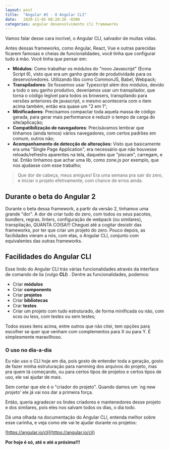 ```yaml
---
layout: post
title:  "Angular #2 - O Angular CLI"
date:   2020-11-05 08:20:26 -0300
categories: angular desenvolvimento cli frameworks
---
```


Vamos falar desse cara incrível, o Angular CLI, salvador de muitas vidas.

Antes dessas frameworks, como Angular, React, Vue e outras parecidas ficarem famosas e cheias de funcionalidades, você tinha que configurar tudo á mão. Você tinha que pensar em:

- **Módulos**: Como trabalhar os módulos do "novo Javascript" (Ecma Script 6), visto que era um ganho grande de produtividade para os desenvolvedores. Utilizando libs como CommonJS, Babel, Webpack;
- **Transpiladores**: Se fossemos usar Typescript além dos módulos, devido a todo o seu ganho produtivo, deveriamos usar um transpilador, que torna o código legível para todos os browsers, transpilando para versões anteriores de javascript, o mesmo aconteceria com o item acima também, então era quase um "2 em 1";
- **Minificadores**: Precisamos compactar toda aquela massa de código gerada, para gerar mais performance e reduzir o tempo de carga do site/aplicação;
- **Compatibilização de navegadores**: Precisávamos lembrar que tínhamos (ainda temos) vários navegadores, com certos padrões em comum, outros não;
- **Acompanhamento de detecção de alterações:** Visto que basicamente era uma "Single Page Application", era necessário que não houvesse reloads/refreshs aparentes na tela, daqueles que "piscam", carregam, e tal. Então tinhamos que achar uma lib, como zone.js por exemplo, que nos ajudasse com esse trabalho;

> Que dor de cabeça, meus amigues! Era uma semana pra sair do zero, e iniciar o projeto efetivamente, com chance de erros ainda.

## Durante o beta do Angular 2

Durante o beta dessa framework, a partir da versão 2, tinhamos uma grande "dor". A dor de criar tudo do zero, com todos os seus pacotes, bundlers, regras, linters, configuração de webpack (ou similares), transpilação, QUANTA COISA!!! Cheguei até a cogitar desistir das frameworks, por ter que criar um projeto do zero. Pouco depois, as facilidades vieram a nós, com elas, o Angular CLI, conjunto com equivalentes das outras frameworks.

## Facilidades do Angular CLI

Esse lindo do Angular CLI trás várias funcionalidades através da interface de comando de lia (vulgo **CLI**) . Dentre as funcionalidades, podemos:

- Criar **módulos**
- Criar **components**
- Criar **projetos**
- Criar **bibliotecas**
- Crar **testes**
- Criar um projeto com tudo estruturado, de forma minificada ou não, com scss ou less, com testes ou sem testes;

Todos esses itens acima, entre outros que não citei, tem opções para escolher se quer que venham com complementos para X ou para Y. É simplesmente maravilhoso.

### O uso no dia-a-dia

Eu não uso o CLI hoje em dia, pois gosto de entender toda a geração, gosto de fazer minha estruturação para namming dos arquivos do projeto, mas pra quem tá começando, ou para certos tipos de projetos e certos tipos de uso, ele vai ajudar de mais. 

Sem contar que ele é o "criador do projeto". Quando damos um `ng new *projeto'* ele já vai nos dar a primeira força.

Então, queria agradecer os lindes criadores e mantenedores desse projeto e dos similares, pois eles nos salvam todos os dias, o dia todo.

Dá uma olhada na documentação do Angular CLI, entenda melhor sobre esse carinha,  e veja como ele vai te ajudar durante os projetos:

[https://angular.io/cli](https://angular.io/cli)

**Por hoje é só, até e até a próxima!!!**
